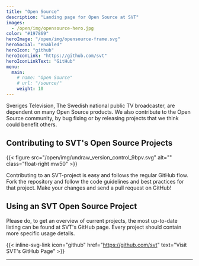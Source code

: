 ```yaml
---
title: "Open Source"
description: "Landing page for Open Source at SVT"
images:
  - /open/img/opensource-hero.jpg
color: "#197869"
heroImage: "/open/img/opensource-frame.svg"
heroSocial: "enabled"
heroIcon: "github"
heroIconLink: "https://github.com/svt"
heroIconLinkText: "GitHub"
menu:
  main:
    # name: "Open Source"
    # url: "/source/"
    weight: 10
---
```


Sveriges Television, The Swedish national public TV broadcaster, are dependent on many Open Source products. We also contribute to the Open Source community, by bug fixing or by releasing projects that we think could benefit others.

## Contributing to SVT's Open Source Projects

{{< figure src="/open/img/undraw_version_control_9bpv.svg" alt="" class="float-right mw50" >}}

Contributing to an SVT-project is easy and follows the regular GitHub flow. Fork the repository and follow the code guidelines and best practices for that project. Make your changes and send a pull request on GitHub!

<!--{{< figure src="/open/img/github-64.svg" alt="GitHub" link="https://github.com/svt" class="text-center margin-top" >}}-->

## Using an SVT Open Source Project

Please do, to get an overview of current projects, the most up-to-date listing can be found at SVT's GitHub page. Every project should contain more specific usage details.

{{< inline-svg-link icon="github" href="https://github.com/svt" text="Visit SVT's GitHub Page" >}}

---
